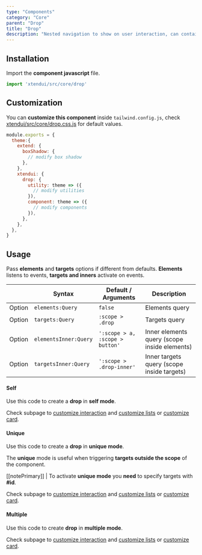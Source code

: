 ```yaml
---
type: "Components"
category: "Core"
parent: "Drop"
title: "Drop"
description: "Nested navigation to show on user interaction, can contain lists and more complex graphics."
---
```


## Installation

Import the **component javascript** file.

```jsx
import 'xtendui/src/core/drop'
```

## Customization

You can **customize this component** inside `tailwind.config.js`, check [xtendui/src/core/drop.css.js](https://github.com/minimit/xtendui/blob/master/src/core/drop.css.js) for default values.

```jsx
module.exports = {
  theme:{
    extend: {
      boxShadow: {
        // modify box shadow
      },
    },
    xtendui: {
      drop: {
        utility: theme => ({
          // modify utilities
        }),
        component: theme => ({
          // modify components
        }),
      },
    },
  },
}
```

## Usage

Pass **elements** and **targets** options if different from defaults. **Elements** listens to events, **targets and inners** activate on events.

<div class="table-scroll">

|                         | Syntax                                    | Default / Arguments                       | Description                   |
| ----------------------- | ----------------------------------------- | ----------------------------- | ----------------------------- |
| Option                  | `elements:Query`                          | `false`        | Elements query            |
| Option                  | `targets:Query`                          | `:scope > .drop`        | Targets query            |
| Option                  | `elementsInner:Query`                          | `':scope > a, :scope > button'`        | Inner elements query (scope inside elements)            |
| Option                  | `targetsInner:Query`                          | `':scope > .drop-inner'`        | Inner targets query (scope inside targets)           |

</div>

#### Self

Use this code to create a **drop** in **self mode**.

<demo>
  <demovanilla src="vanilla/components/core/drop/usage-self">
  </demovanilla>
</demo>

Check subpage to [customize interaction](/components/core/drop/interaction) and [customize lists](/components/core/drop/content-list) or [customize card](/components/core/drop/content-card).

#### Unique

Use this code to create a **drop** in **unique mode**.

The **unique** mode is useful when triggering **targets outside the scope** of the component.

[[notePrimary]]
| To activate **unique mode** you **need** to specify targets with **#id**.

<demo>
  <demovanilla src="vanilla/components/core/drop/usage-unique">
  </demovanilla>
</demo>

Check subpage to [customize interaction](/components/core/drop/interaction) and [customize lists](/components/core/drop/content-list) or [customize card](/components/core/drop/content-card).

#### Multiple

Use this code to create **drop** in **multiple mode**.

<demo>
  <demovanilla src="vanilla/components/core/drop/usage-multiple">
  </demovanilla>
</demo>

Check subpage to [customize interaction](/components/core/drop/interaction) and [customize lists](/components/core/drop/content-list) or [customize card](/components/core/drop/content-card).
